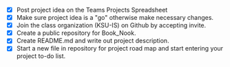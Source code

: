 - [x] Post project idea on the Teams Projects Spreadsheet
- [x] Make sure project idea is a "go" otherwise make necessary changes.
- [x] Join the class organization (KSU-IS) on Github by accepting invite.
- [x] Create a public repository for Book_Nook.
- [x] Create README.md and write out project description.
- [x] Start a new file in repository for project road map and start entering your project to-do list.
